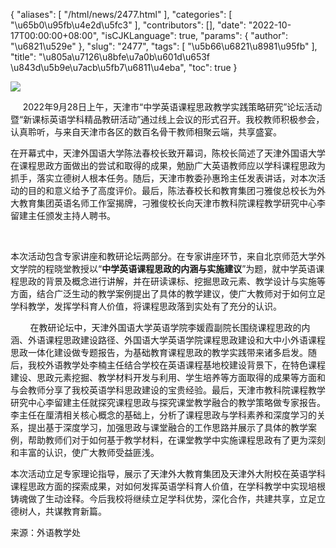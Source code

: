{
    "aliases": [
        "/html/news/2477.html"
    ],
    "categories": [
        "\u65b0\u95fb\u4e2d\u5fc3"
    ],
    "contributors": [],
    "date": "2022-10-17T00:00:00+08:00",
    "isCJKLanguage": true,
    "params": {
        "author": "\u6821\u529e"
    },
    "slug": "2477",
    "tags": [
        "\u5b66\u6821\u8981\u95fb"
    ],
    "title": "\u805a\u7126\u8bfe\u7a0b\u601d\u653f  \u843d\u5b9e\u7acb\u5fb7\u6811\u4eba",
    "toc": true
}

![](http://tfls.tj.edu.cn/images/230211/7-230211144023443.jpg)




  





      2022年9月28日上午，天津市“中学英语课程思政教学实践策略研究”论坛活动暨“新课标英语学科精品教研活动”通过线上会议的形式召开。我校教师积极参会，认真聆听，与来自天津市各区的数百名骨干教师相聚云端，共享盛宴。




在开幕式中，天津外国语大学陈法春校长致开幕词，陈校长简述了天津外国语大学在课程思政方面做出的尝试和取得的成果，勉励广大英语教师应以学科课程思政为抓手，落实立德树人根本任务。随后，天津市教委孙惠玲主任发表讲话，对本次活动的目的和意义给予了高度评价。最后，陈法春校长和教育集团刁雅俊总校长为外大教育集团英语名师工作室揭牌，刁雅俊校长向天津市教科院课程教学研究中心李留建主任颁发主持人聘书。




 




本次活动包含专家讲座和教研论坛两部分。在专家讲座环节，来自北京师范大学外文学院的程晓堂教授以“**中学英语课程思政的内涵与实施建议**”为题，就中学英语课程思政的背景及概念进行讲解，并在研读课标、挖掘思政元素、教学设计与实施等方面，结合广泛生动的教学案例提出了具体的教学建议，使广大教师对于如何立足学科教学，发挥学科育人价值，将课程思政落到实处有了充分的认识。




  




        在教研论坛中，天津外国语大学英语学院李媛霞副院长围绕课程思政的内涵、外语课程思政建设路径、外国语大学英语学院课程思政建设和大中小外语课程思政一体化建设做专题报告，为基础教育课程思政的教学实践带来诸多启发。随后，我校外语教学处李楠主任结合学校在英语课程基地校建设背景下，在特色课程建设、思政元素挖掘、教学材料开发与利用、学生培养等方面取得的成果等方面和与会教师分享了我校英语学科思政建设的宝贵经验。最后，天津市教科院课程教学研究中心李留建主任就探究课程思政与探究课堂教学融合的教学策略做专家报告。李主任在厘清相关核心概念的基础上，分析了课程思政与学科素养和深度学习的关系，提出基于深度学习，加强思政与课堂融合的工作思路并展示了具体的教学案例，帮助教师们对于如何基于教学材料，在课堂教学中实施课程思政有了更为深刻和丰富的认识，使广大教师受益匪浅。

  






本次活动立足专家理论指导，展示了天津外大教育集团及天津外大附校在英语学科课程思政方面的探索成果，对如何发挥英语学科育人价值，在学科教学中实现培根铸魂做了生动诠释。今后我校将继续立足学科优势，深化合作，共建共享，立足立德树人，共谋教育新篇。




来源：外语教学处




  



